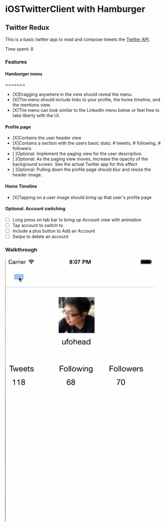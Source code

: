 # iOSTwitterClient with Hamburger

## Twitter Redux 

This is a basic twitter app to read and compose tweets the [Twitter API](https://apps.twitter.com/).

Time spent: 8

### Features

#### Hamburger menu

=======
- [X]Dragging anywhere in the view should reveal the menu.
- [X]The menu should include links to your profile, the home timeline, and the mentions view.
- [X]The menu can look similar to the LinkedIn menu below or feel free to take liberty with the UI.

#### Profile page

- [X]Contains the user header view
- [X]Contains a section with the users basic stats: # tweets, # following, # followers
- [ ]Optional: Implement the paging view for the user description.
- [ ]Optional: As the paging view moves, increase the opacity of the background screen. See the actual Twitter app for this effect
- [ ]Optional: Pulling down the profile page should blur and resize the header image.

#### Home Timeline

- [X]Tapping on a user image should bring up that user's profile page

#### Optional: Account switching

- [ ] Long press on tab bar to bring up Account view with animation
- [ ] Tap account to switch to
- [ ] Include a plus button to Add an Account
- [ ] Swipe to delete an account

### Walkthrough

![Video Walkthrough](TwitterHamburger.gif)
